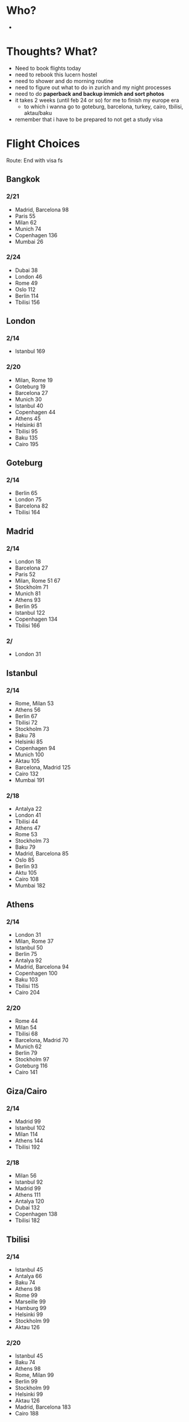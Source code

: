 # Who?
- 

# Thoughts? What?
- Need to book flights today
- need to rebook this lucern hostel
- need to shower and do morning routine
- need to figure out what to do in zurich and my night processes
- need to do **paperback and backup immich and sort photos**
- it takes 2 weeks (until feb 24 or so) for me to finish my europe era
	- to which i wanna go to goteburg, barcelona, turkey, cairo, tbilisi, aktau/baku
- remember that i have to be prepared to not get a study visa




# Flight Choices
Route: End with visa fs

## Bangkok 
### 2/21
- Madrid, Barcelona 98
- Paris 55
- Milan 62
- Munich 74
- Copenhagen 136
- Mumbai 26
### 2/24
- Dubai 38
- London 46
- Rome 49
- Oslo 112
- Berlin 114
- Tbilisi 156

## London
### 2/14
- Istanbul 169

### 2/20
- Milan, Rome 19
- Goteburg 19
- Barcelona 27
- Munich 30
- Istanbul 40
- Copenhagen 44
- Athens 45
- Helsinki 81
- Tbilisi 95
- Baku 135
- Cairo 195

## Goteburg
### 2/14
- Berlin 65
- London 75
- Barcelona 82
- Tbilisi 164

## Madrid
### 2/14
- London 18
- Barcelona 27
- Paris 52
- Milan, Rome 51 67
- Stockholm 71
- Munich 81
- Athens 93
- Berlin 95
- Istanbul 122
- Copenhagen 134
- Tbilisi 166

### 2/
- London 31

## Istanbul
### 2/14
- Rome, Milan 53
- Athens 56
- Berlin 67
- Tbilisi 72
- Stockholm 73
- Baku 78
- Helsinki 85
- Copenhagen 94
- Munich 100
- Aktau 105
- Barcelona, Madrid 125
- Cairo 132
- Mumbai 191

### 2/18
- Antalya 22
- London 41
- Tbilisi 44
- Athens 47
- Rome 53
- Stockholm 73
- Baku 79
- Madrid, Barcelona 85
- Oslo 85
- Berlin 93
- Aktu 105
- Cairo 108
- Mumbai 182

## Athens
### 2/14
- London 31
- Milan, Rome 37
- Istanbul 50
- Berlin 75
- Antalya 92
- Madrid, Barcelona 94
- Copenhagen 100
- Baku 103
- Tbilisi 115
- Cairo 204

### 2/20
- Rome 44
- Milan 54
- Tbilisi 68
- Barcelona, Madrid 70
- Munich 62
- Berlin 79
- Stockholm 97
- Goteburg 116
- Cairo 141

## Giza/Cairo
### 2/14
- Madrid 99
- Istanbul 102
- Milan 114
- Athens 144
- Tbilisi 192

### 2/18
- Milan 56
- Istanbul 92
- Madrid 99
- Athens 111
- Antalya 120
- Dubai 132
- Copenhagen 138
- Tbilisi 182

## Tbilisi
### 2/14
- Istanbul 45
- Antalya 66
- Baku 74
- Athens 98
- Rome 99
- Marseille 99
- Hamburg 99
- Helsinki 99
- Stockholm 99
- Aktau 126

### 2/20
- Istanbul 45
- Baku 74
- Athens 98
- Rome, Milan 99
- Berlin 99
- Stockholm 99
- Helsinki 99
- Aktau 126
- Madrid, Barcelona 183
- Cairo 188